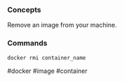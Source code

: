 ### Concepts

Remove an image from your machine.

### Commands

```bash
docker rmi container_name
```

#docker #image  #container